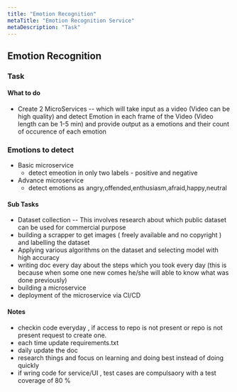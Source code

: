 ```yaml
---
title: "Emotion Recognition"
metaTitle: "Emotion Recognition Service"
metaDescription: "Task"
---
```


## Emotion Recognition

### Task

#### What to do

- Create 2 MicroServices
  -- which will take input as a video (Video can be high quality) and detect Emotion in each frame of the Video (Video length can be 1-5 min) and provide output as a emotions and their count of occurence of each emotion

### Emotions to detect

- Basic microservice
  - detect emeotion in only two labels - positive and negative
- Advance microservice
  - detect emotions as angry,offended,enthusiasm,afraid,happy,neutral

#### Sub Tasks

- Dataset collection
  -- This involves research about which public dataset can be used for commercial purpose
- building a scrapper to get images ( freely available and no copyright ) and labelling the dataset
- Applying various algorithms on the dataset and selecting model with high accuracy
- writing doc every day about the steps which you took every day (this is because when some one new comes he/she will able to know what was done previously)
- building a microservice
- deployment of the microservice via CI/CD

#### Notes

- checkin code everyday , if access to repo is not present or repo is not present request to create one.
- each time update requirements.txt
- daily update the doc
- research things and focus on learning and doing best instead of doing quickly
- if wring code for service/UI , test cases are compulsaory with a test coverage of 80 %
